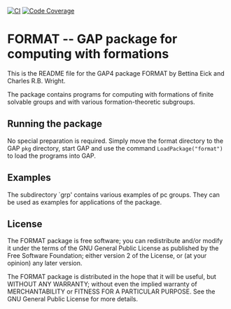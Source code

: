 [![CI](https://github.com/gap-packages/format/actions/workflows/CI.yml/badge.svg)](https://github.com/gap-packages/format/actions/workflows/CI.yml)
[![Code Coverage](https://codecov.io/github/gap-packages/format/coverage.svg?branch=master&token=)](https://codecov.io/gh/gap-packages/format)

# FORMAT -- GAP package for computing with formations

This is the README file for the GAP4 package FORMAT 
by Bettina Eick and Charles R.B. Wright. 

The package contains programs for computing with formations 
of finite solvable groups and with various formation-theoretic 
subgroups.


## Running the package

No special preparation is required. Simply move the format directory to
the GAP `pkg` directory, start GAP and use the command
`LoadPackage("format")` to load the programs into GAP.


## Examples

The subdirectory `grp' contains various examples of pc groups. They
can be used as examples for applications of the package.


## License

The FORMAT package is free software; you can redistribute and/or modify
it under the terms of the GNU General Public License as published by
the Free Software Foundation; either version 2 of the License, or (at
your opinion) any later version.

The FORMAT package is distributed in the hope that it will be useful,
but WITHOUT ANY WARRANTY; without even the implied warranty of
MERCHANTABILITY or FITNESS FOR A PARTICULAR PURPOSE. See the GNU
General Public License for more details.
